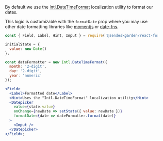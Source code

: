 By default we use the [Intl.DateTimeFormat](https://developer.mozilla.org/en-US/docs/Web/JavaScript/Reference/Global_Objects/DateTimeFormat)
localization utility to format our dates.

This logic is customizable with the `formatDate` prop where you may use
other date formatting libraries like [momentjs](https://momentjs.com/) or
[date-fns](https://date-fns.org/).

```jsx
const { Field, Label, Hint, Input } = require('@zendeskgarden/react-forms/src');

initialState = {
  value: new Date()
};

const dateFormatter = new Intl.DateTimeFormat({
  month: '2-digit',
  day: '2-digit',
  year: 'numeric'
});

<Field>
  <Label>Formatted date</Label>
  <Hint>Uses the "Intl.DateTimeFormat" localization utility</Hint>
  <Datepicker
    value={state.value}
    onChange={newDate => setState({ value: newDate })}
    formatDate={date => dateFormatter.format(date)}
  >
    <Input />
  </Datepicker>
</Field>;
```
